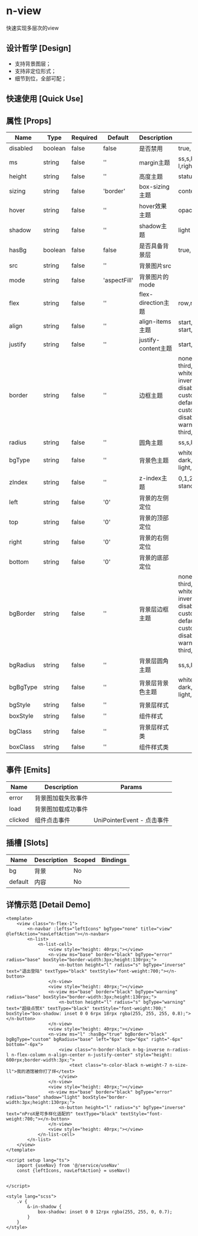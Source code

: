 # n-view

快速实现多层次的view

## 设计哲学 [Design]

- 支持背景图层；
- 支持非定位形式；
- 细节到位，全部可配；

## 快速使用 [Quick Use]



## 属性 [Props]

| Name | Type | Required | Default | Description | Choices |
| --- | --- | --- | --- | --- | --- |
| disabled | boolean | false | false | 是否禁用 | true, false | 
| ms | string | false | '' | margin主题 | ss,s,base,l,ll,left-ss,left-s,left-base,left-l,left-ll,top-ss,top-s,top-base,top-l,top-ll,right-ss,right-s,right-base,right-l,right-ll,bottom-ss,bottom-s,bottom-base,bottom-l,bottom-ll,auto | 
| height | string | false | '' | 高度主题 | statusbar,ss,s,base,l,ll,0,auto,1px,100p,100vh,min-100p,min-100vh,any,mp-any | 
| sizing | string | false | 'border' | box-sizing主题 | content,border | 
| hover | string | false | '' | hover效果主题 | opacity,bg,bg-dark,bg-opacity | 
| shadow | string | false | '' | shadow主题 | light | 
| hasBg | boolean | false | false | 是否具备背景层 | true, false | 
| src | string | false | '' | 背景图片src |  | 
| mode | string | false | 'aspectFill' | 背景图片的mode |  | 
| flex | string | false | '' | flex-direction主题 | row,row-reverse,column,column-reverse | 
| align | string | false | '' | align-items主题 | start,center,end,stretch,baseline,self-auto,self-start,self-center,self-end,self-stretch,self-baseline,content-start,content-center,content-end,content-between,content-around,content-stretch | 
| justify | string | false | '' | justify-content主题 | start,center,end,between,around | 
| border | string | false | '' | 边框主题 | none,white,black,default,light,middle,dark,primary,success,warning,error,inverse,custom,link,text,text-second,text-third,text-forth,text-place,text-disabled,left-white,left-black,top-white,top-black,right-white,right-black,bottom-white,bottom-black,left-default,left-light,left-middle,left-dark,left-primary,left-success,left-warning,left-error,left-inverse,left-custom,left-link,left-text,left-text-second,left-text-third,left-text-forth,left-text-place,left-text-disabled,top-default,top-light,top-middle,top-dark,top-primary,top-success,top-warning,top-error,top-inverse,top-custom,top-link,top-text,top-text-second,top-text-third,top-text-forth,top-text-place,top-text-disabled,right-default,right-light,right-middle,right-dark,right-primary,right-success,right-warning,right-error,right-inverse,right-custom,right-link,right-text,right-text-second,right-text-third,right-text-forth,right-text-place,right-text-disabled,bottom-default,bottom-light,bottom-middle,bottom-dark,bottom-primary,bottom-success,bottom-warning,bottom-error,bottom-inverse,bottom-custom,bottom-link,bottom-text,bottom-text-second,bottom-text-third,bottom-text-forth,bottom-text-place,bottom-text-disabled | 
| radius | string | false | '' | 圆角主题 | ss,s,base,l,ll,loading,none | 
| bgType | string | false | '' | 背景色主题 | white,black,transparent,nav,default,primary,success,warning,error,custom,link,light,middle,dark,inverse,page,hover,hover-dark,mask,mask-dark,text,text-second,text-third,text-forth,text-inverse,text-place,text-disabled,border,border-light,border-middle,border-dark,none,gradient | 
| zIndex | string | false | '' | z-index主题 | 0,1,2,3,4,5,6,9,12,19,99,nav,tabbar,position,overlay,loading,toast,notice,999,drawer,drawer-overlay,pop,pop-standout,pop-standout-overlay,toast-overlay | 
| left | string | false | '0' | 背景的左侧定位 |  | 
| top | string | false | '0' | 背景的顶部定位 |  | 
| right | string | false | '0' | 背景的右侧定位 |  | 
| bottom | string | false | '0' | 背景的底部定位 |  | 
| bgBorder | string | false | '' | 背景层边框主题 | none,white,black,default,light,middle,dark,primary,success,warning,error,inverse,custom,link,text,text-second,text-third,text-forth,text-place,text-disabled,left-white,left-black,top-white,top-black,right-white,right-black,bottom-white,bottom-black,left-default,left-light,left-middle,left-dark,left-primary,left-success,left-warning,left-error,left-inverse,left-custom,left-link,left-text,left-text-second,left-text-third,left-text-forth,left-text-place,left-text-disabled,top-default,top-light,top-middle,top-dark,top-primary,top-success,top-warning,top-error,top-inverse,top-custom,top-link,top-text,top-text-second,top-text-third,top-text-forth,top-text-place,top-text-disabled,right-default,right-light,right-middle,right-dark,right-primary,right-success,right-warning,right-error,right-inverse,right-custom,right-link,right-text,right-text-second,right-text-third,right-text-forth,right-text-place,right-text-disabled,bottom-default,bottom-light,bottom-middle,bottom-dark,bottom-primary,bottom-success,bottom-warning,bottom-error,bottom-inverse,bottom-custom,bottom-link,bottom-text,bottom-text-second,bottom-text-third,bottom-text-forth,bottom-text-place,bottom-text-disabled | 
| bgRadius | string | false | '' | 背景层圆角主题 | ss,s,base,l,ll,loading,none | 
| bgBgType | string | false | '' | 背景层背景色主题 | white,black,transparent,nav,default,primary,success,warning,error,custom,link,light,middle,dark,inverse,page,hover,hover-dark,mask,mask-dark,text,text-second,text-third,text-forth,text-inverse,text-place,text-disabled,border,border-light,border-middle,border-dark,none,gradient | 
| bgStyle | string | false | '' | 背景层样式 |  | 
| boxStyle | string | false | '' | 组件样式 |  | 
| bgClass | string | false | '' | 背景层样式类 |  | 
| boxClass | string | false | '' | 组件样式类 |  | 

## 事件 [Emits]

| Name | Description | Params |
| --- | --- | --- | 
| error | 背景图加载失败事件 |  |
| load | 背景图加载成功事件 |  |
| clicked | 组件点击事件 | UniPointerEvent - 点击事件 |

## 插槽 [Slots]

| Name | Description | Scoped | Bindings |
| --- | --- | --- | --- |
| bg | 背景 | No |  |
| default | 内容 | No |  |

## 详情示范 [Detail Demo]



```vue
<template>
	<view class="n-flex-1">
		<n-navbar :lefts="leftIcons" bgType="none" title="view" @leftAction="navLeftAction"></n-navbar>
		<n-list>
			<n-list-cell>
				<view style="height: 40rpx;"></view>
				<n-view ms="base" border="black" bgType="error" radius="base" boxStyle="border-width:3px;height:130rpx;">
					<n-button height="l" radius="s" bgType="inverse" text="退出登陆" textType="black" textStyle="font-weight:700;"></n-button>
				</n-view>
				<view style="height: 40rpx;"></view>
				<n-view ms="base" border="black" bgType="warning" radius="base" boxStyle="border-width:3px;height:130rpx;">
					<n-button height="l" radius="s" bgType="warning" text="超级点赞X" textType="black" textStyle="font-weight:700;" boxStyle="box-shadow: inset 0 0 6rpx 18rpx rgba(255, 255, 255, 0.8);"></n-button>
				</n-view>
				<view style="height: 40rpx;"></view>
				<n-view ms="l" :hasBg="true" bgBorder="black" bgBgType="custom" bgRadius="base" left="6px" top="6px" right="-6px" bottom="-6px">
					<view class="n-border-black n-bg-inverse n-radius-l n-flex-column n-align-center n-justify-center" style="height: 600rpx;border-width:3px;">
						<text class="n-color-black n-weight-7 n-size-ll">我的酒馆被你打了烊</text>
					</view>
				</n-view>
				<view style="height: 40rpx;"></view>
				<n-view ms="base" border="black" bgType="error" radius="base" shadow="light" boxStyle="border-width:3px;height:130rpx;">
					<n-button height="l" radius="s" bgType="inverse" text="nProX是可多样化适配的" textType="black" textStyle="font-weight:700;"></n-button>
				</n-view>
				<view style="height: 40rpx;"></view>
			</n-list-cell>
		</n-list>
	</view>
</template>

<script setup lang="ts">
	import {useNav} from '@/service/useNav'
	const {leftIcons, navLeftAction} = useNav()
	
	
</script>

<style lang="scss">
	.v {
		&-in-shadow {
			box-shadow: inset 0 0 12rpx rgba(255, 255, 0, 0.7);
		}
	}
</style>
```

<DemoFrame src="https://www.redou.vip/nprox/#/pages/box/view" />
